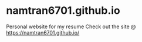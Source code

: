 # namtran6701.github.io
Personal website for my resume
Check out the site @ https://namtran6701.github.io/

